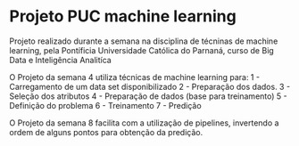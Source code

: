 # Projeto PUC machine learning

Projeto realizado durante a semana na disciplina de técninas de machine learning, pela Pontíficia Universidade Católica do Parnaná, curso de Big Data e Inteligência Analitíca
 
O Projeto da semana 4 utiliza técnicas de machine learning para:
 1 - Carregamento de um data set disponibilizado
 2 - Preparação dos dados.
 3 - Seleção dos atributos
 4 - Preparação de dados (base para treinamento)
 5 - Definição do problema
 6 - Treinamento
 7 - Predição
 
O Projeto da semana 8 facilita com a utilização de pipelines, invertendo a ordem de alguns pontos para obtenção da predição.
